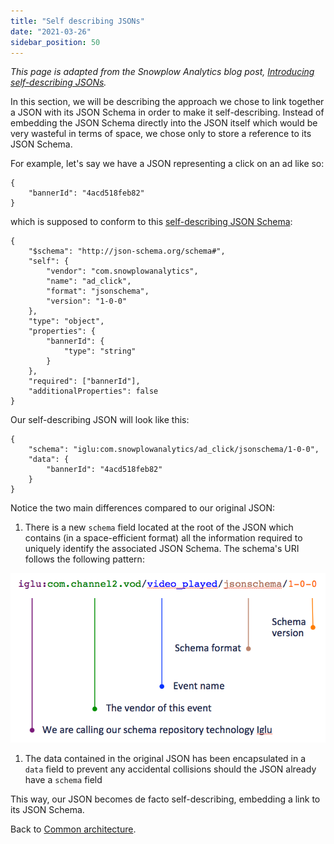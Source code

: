 ```yaml
---
title: "Self describing JSONs"
date: "2021-03-26"
sidebar_position: 50
---
```


_This page is adapted from the Snowplow Analytics blog post, [Introducing self-describing JSONs](http://snowplowanalytics.com/blog/2014/05/15/introducing-self-describing-jsons/)._

In this section, we will be describing the approach we chose to link together a JSON with its JSON Schema in order to make it self-describing. Instead of embedding the JSON Schema directly into the JSON itself which would be very wasteful in terms of space, we chose only to store a reference to its JSON Schema.

For example, let's say we have a JSON representing a click on an ad like so:

```
{
    "bannerId": "4acd518feb82"
}
```

which is supposed to conform to this [self-describing JSON Schema](/docs/pipeline-components-and-applications/iglu/common-architecture/self-describing-json-schemas/):

```
{
    "$schema": "http://json-schema.org/schema#",
    "self": {
        "vendor": "com.snowplowanalytics",
        "name": "ad_click",
        "format": "jsonschema",
        "version": "1-0-0"
    },
    "type": "object",
    "properties": {
        "bannerId": {
            "type": "string"
        }
    },
    "required": ["bannerId"],
    "additionalProperties": false
}
```

Our self-describing JSON will look like this:

```
{
    "schema": "iglu:com.snowplowanalytics/ad_click/jsonschema/1-0-0",
    "data": {
        "bannerId": "4acd518feb82"
    }
}
```

Notice the two main differences compared to our original JSON:

1. There is a new `schema` field located at the root of the JSON which contains (in a space-efficient format) all the information required to uniquely identify the associated JSON Schema. The schema's URI follows the following pattern:

![](images/iglu-schema-key.png)

1. The data contained in the original JSON has been encapsulated in a `data` field to prevent any accidental collisions should the JSON already have a `schema` field

This way, our JSON becomes de facto self-describing, embedding a link to its JSON Schema.

Back to [Common architecture](/docs/pipeline-components-and-applications/iglu/common-architecture/).
